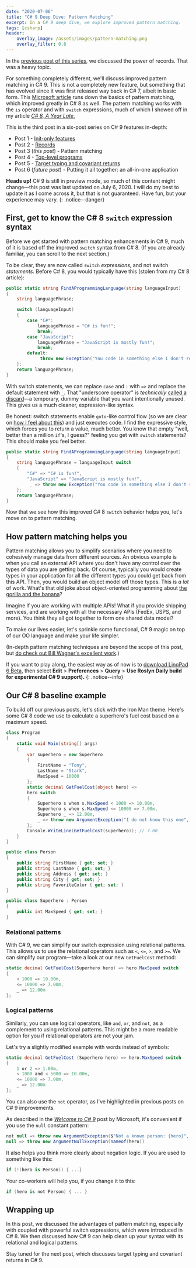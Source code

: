 ```yaml
---
date: "2020-07-06"
title: "C# 9 Deep Dive: Pattern Matching"
excerpt: In a C# 9 deep dive, we explore improved pattern matching.
tags: [csharp]
header:
    overlay_image: /assets/images/pattern-matching.png
    overlay_filter: 0.8
---
```


In the [previous post of this series](https://daveabrock.com/2020/06/29/c-sharp-9-deep-dive-inits), we discussed the power of records. That was a heavy topic. 

For something completely different, we'll discuss improved pattern matching in C# 9. This is not a completely new feature, but something that has evolved since it was first released way back in C# 7, albeit in basic form. This [Microsoft article](https://docs.microsoft.com/dotnet/csharp/pattern-matching) runs down the basics of pattern matching, which improved greatly in C# 8 as well. The pattern matching works with the `is` operator and with `switch` expressions, much of which I showed off in my article [*C# 8, A Year Late.*](https://daveabrock.com/2020/03/29/csharp-8-year-late.html)

This is the third post in a six-post series on C# 9 features in-depth:

- Post 1 - [Init-only features](https://daveabrock.com/2020/06/29/c-sharp-9-deep-dive-inits)
- Post 2 - [Records](https://daveabrock.com/2020/07/06/c-sharp-9-deep-dive-records)
- Post 3 (*this post*) - Pattern matching
- Post 4 - [Top-level programs](https://daveabrock.com/2020/07/09/c-sharp-9-top-level-programs)
- Post 5 - [Target typing and covariant returns](https://daveabrock.com/2020/07/13/c-sharp-9-target-typing-covariants)
- Post 6 (*future post*) - Putting it all together: an all-in-one application

**Heads up!** C# 9 is still in preview mode, so much of this content might change—this post was last updated on July 6, 2020. I will do my best to update it as I come across it, but that is not guaranteed. Have fun, but your experience may vary.
{: .notice--danger}

## First, get to know the C# 8 `switch` expression syntax

Before we get started with pattern matching enhancements in C# 9, much of it is based off the improved `switch` syntax from C# 8. (If you are already familiar, you can scroll to the next section.)

To be clear, they are now called `switch` *expressions,* and not switch *statements.* Before C# 8, you would typically have this (stolen from my C# 8 article):

```csharp
public static string FindAProgrammingLanguage(string languageInput)
{
    string languagePhrase;

    switch (languageInput)
    {
        case "C#":
            languagePhrase = "C# is fun!";
            break;
        case "JavaScript":
            languagePhrase = "JavaScript is mostly fun!";
            break;
        default:
             throw new Exception("You code in something else I don't recognize.");
    };
    return languagePhrase;
}
```

With switch statements, we can replace `case` and `:` with `=>` and replace the default statement with `_`. That "underscore operator" is *technically* [called a discard](https://docs.microsoft.com/dotnet/csharp/discards)—a temporary, dummy variable that you want intentionally unused. This gives us a much cleaner, expression-like syntax.

Be honest: switch statements enable `goto`-like control flow (so we are clear on [how I feel about this](https://stackoverflow.com/questions/4756084/use-a-goto-in-a-switch)) and just executes code. I find the expressive style, which forces you to return a value, much better. You know that empty "well, better than a million `if`'s, I guess?" feeling you get with `switch` statements? This should make you feel better.

```csharp
public static string FindAProgrammingLanguage(string languageInput)
{
    string languagePhrase = languageInput switch
    {
        "C#" => "C# is fun!",
        "JavaScript" => "JavaScript is mostly fun!",
         _ => throw new Exception("You code in something else I don't recognize."),
    };
    return languagePhrase;
}
```

Now that we see how this improved C# 8 `switch` behavior helps you, let's move on to pattern matching.

## How pattern matching helps you

Pattern matching allows you to simplify scenarios where you need to cohesively manage data from different sources. An obvious example is when you call an external API where you don't have any control over the types of data you are getting back. Of course, typically you would create types in your application for all the different types you could get back from this API. Then, you would build an object model off those types. This is *a lot* of work. What's that old joke about object-oriented programming about [the gorilla and the banana](https://www.johndcook.com/blog/2011/07/19/you-wanted-banana/)?

Imagine if you are working with multiple APIs! What if you provide shipping services, and are working with all the necessary APIs (FedEx, USPS, and more). You think they all got together to form one shared data model?

To make our lives easier, let's sprinkle some functional, C# 9 magic on top of our OO language and make your life simpler.

(In-depth pattern matching techniques are beyond the scope of this post, but [do check out Bill Wagner's excellent work](https://docs.microsoft.com/dotnet/csharp/tutorials/pattern-matching).)

If you want to play along, the easiest way as of now is to [download LinqPad 6 Beta](https://www.linqpad.net/linqpad6.aspx#beta), then select **Edit** > **Preferences** > **Query** > **Use Roslyn Daily build for experimental C# 9 support).**
{: .notice--info}

## Our C# 8 baseline example

To build off our previous posts, let's stick with the Iron Man theme. Here's some C# 8 code we use to calculate a superhero's fuel cost based on a maximum speed.

```csharp
class Program
{
    static void Main(string[] args)
    {
        var superhero = new Superhero
        {
            FirstName = "Tony",
            LastName = "Stark",
            MaxSpeed = 10000
        };
        static decimal GetFuelCost(object hero) => 
        hero switch
        {
            Superhero s when s.MaxSpeed < 1000 => 10.00m,
            Superhero s when s.MaxSpeed <= 10000 => 7.00m,
            Superhero _ => 12.00m,
            _ => throw new ArgumentException("I do not know this one", nameof(hero))
        };
        Console.WriteLine(GetFuelCost(superhero)); // 7.00
    }
}

public class Person
{
    public string FirstName { get; set; }
    public string LastName { get; set; }
    public string Address { get; set; }
    public string City { get; set; }
    public string FavoriteColor { get; set; }
}

public class Superhero : Person
{
    public int MaxSpeed { get; set; }
}
```

### Relational patterns

With C# 9, we can simplify our switch expression using relational patterns. This allows us to use the relational operators such as `<`, `<=`, `>`, and `>=`. We can simplify our program—take a look at our new `GetFuelCost` method:

```csharp
static decimal GetFuelCost(Superhero hero) => hero.MaxSpeed switch
{
    < 1000 => 10.00m,
    <= 10000 => 7.00m,
    _ => 12.00m
};
```

### Logical patterns

Similarly, you can use logical operators, like `and`, `or`, and `not`, as a complement to using relational patterns. This might be a more readable option for you if relational operators are not your jam. 

Let's try a slightly modified example with words instead of symbols:

```csharp
static decimal GetFuelCost (Superhero hero) => hero.MaxSpeed switch
{
    1 or 2 => 1.00m,
    < 1000 and < 5000 => 10.00m,
    <= 10000 => 7.00m,
    _ => 12.00m
};
```

You can also use the `not` operator, as I've highlighted in previous posts on C# 9 improvements.

As described in the [*Welcome to C# 9*](https://devblogs.microsoft.com/dotnet/welcome-to-c-9-0/) post by Microsoft, it's convenient if you use the `null` constant pattern:

```csharp
not null => throw new ArgumentException($"Not a known person: {hero}", nameof(hero)),
null => throw new ArgumentNullException(nameof(hero))
```

It also helps you think more clearly about negation logic. If you are used to something like this:

```csharp
if (!(hero is Person)) { ...}
```

Your co-workers will help you, if you change it to this:

```csharp
if (hero is not Person) { ... }
```

## Wrapping up

In this post, we discussed the advantages of pattern matching, especially with coupled with powerful switch expressions, which were introduced in C# 8. We then discussed how C# 9 can help clean up your syntax with its relational and logical patterns.

Stay tuned for the next post, which discusses target typing and covariant returns in C# 9.
